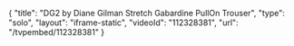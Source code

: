 {
    "title": "DG2 by Diane Gilman Stretch Gabardine PullOn Trouser",
    "type": "solo",
    "layout": "iframe-static",
    "videoId": "112328381",
    "url": "\/tvpembed\/112328381"
}